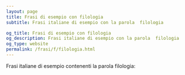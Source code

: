 ```yaml
---
layout: page
title: Frasi di esempio con filologia 
subtitle: Frasi italiane di esempio con la parola  filologia

og_title: Frasi di esempio con filologia 
og_description: Frasi italiane di esempio con la parola  filologia
og_type: website
permalink: /frasi/f/filologia.html
---
```


Frasi italiane di esempio contenenti la parola filologia:


